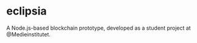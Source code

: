 # eclipsia
A Node.js-based blockchain prototype, developed as a student project at @Medieinstitutet.
